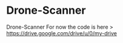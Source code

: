 # Drone-Scanner
Drone-Scanner
For now the code is here > https://drive.google.com/drive/u/0/my-drive
